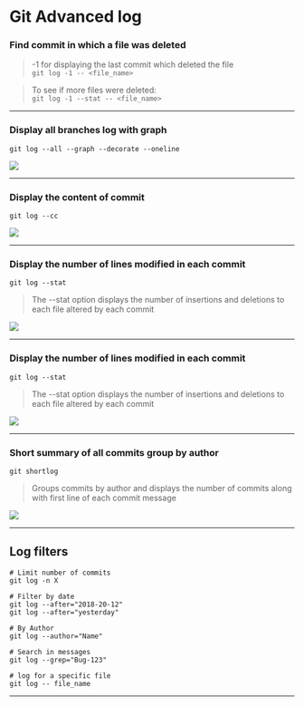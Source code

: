 # Git Advanced log

### Find commit in which a file was deleted

>-1 for displaying the last commit which deleted the file   
`git log -1 -- <file_name>`

> To see if more files were deleted:  
`git log -1 --stat -- <file_name>`

---

### Display all branches log with graph

`git log --all --graph --decorate --oneline`

![][1]

---

### Display the content of commit

`git log --cc`

![][2]

---

### Display the number of lines modified in each commit

`git log --stat`

> The --stat option displays the number of insertions and deletions to each file altered by each commit

![][3]

---

### Display the number of lines modified in each commit

`git log --stat`

> The --stat option displays the number of insertions and deletions to each file altered by each commit

![][3]

---

### Short summary of all commits group by author

`git shortlog`

> Groups commits by author and displays the number of commits along with first line of each commit message

![][4]

---

## Log filters

    # Limit number of commits
    git log -n X

    # Filter by date
    git log --after="2018-20-12"
    git log --after="yesterday"

    # By Author
    git log --author="Name"

    # Search in messages
    git log --grep="Bug-123"

    # log for a specific file
    git log -- file_name

---

[1]: /images/git-log-01.png
[2]: /images/git-log-02.png
[3]: /images/git-log-03.png
[4]: /images/git-log-04.png
[5]: /images/git-log-05.png
[6]: /images/git-log-06.png

